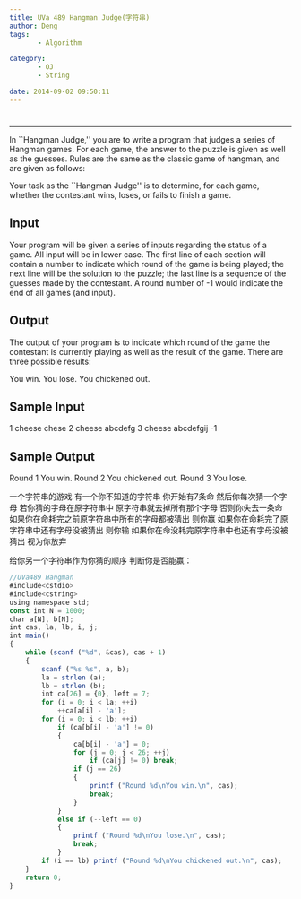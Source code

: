 ```yaml
---
title: UVa 489 Hangman Judge(字符串)
author: Deng
tags: 
       - Algorithm

category: 
       - OJ
       - String

date: 2014-09-02 09:50:11
---
```

#

****

In ``Hangman Judge,'' you are to write a program that judges a series of Hangman games. For each game, the answer to the puzzle is given as well as the guesses. Rules are the same as the classic game of hangman, and are given as follows:

Your task as the ``Hangman Judge'' is to determine, for each game, whether the contestant wins, loses, or fails to finish a game.

## Input

Your program will be given a series of inputs regarding the status of a game. All input will be in lower case. The first line of each section will contain a number to indicate which round of the game is being played; the next line will be the solution to the puzzle; the last line is a sequence of the guesses made by the contestant. A round number of -1 would indicate the end of all games (and input).

## Output

The output of your program is to indicate which round of the game the contestant is currently playing as well as the result of the game. There are three possible results:

You win. You lose. You chickened out.

## Sample Input

1 cheese chese 2 cheese abcdefg 3 cheese abcdefgij -1

## Sample Output

Round 1 You win. Round 2 You chickened out. Round 3 You lose.

一个字符串的游戏 有一个你不知道的字符串 你开始有7条命 然后你每次猜一个字母 若你猜的字母在原字符串中 原字符串就去掉所有那个字母 否则你失去一条命 如果你在命耗完之前原字符串中所有的字母都被猜出 则你赢 如果你在命耗完了原字符串中还有字母没被猜出 则你输 如果你在命没耗完原字符串中也还有字母没被猜出 视为你放弃

给你另一个字符串作为你猜的顺序 判断你是否能赢：

```js 
//UVa489 Hangman
#include<cstdio>
#include<cstring>
using namespace std;
const int N = 1000;
char a[N], b[N];
int cas, la, lb, i, j;
int main()
{
    while (scanf ("%d", &cas), cas + 1)
    {
        scanf ("%s %s", a, b);
        la = strlen (a);
        lb = strlen (b);
        int ca[26] = {0}, left = 7;
        for (i = 0; i < la; ++i)
            ++ca[a[i] - 'a'];
        for (i = 0; i < lb; ++i)
            if (ca[b[i] - 'a'] != 0)
            {
                ca[b[i] - 'a'] = 0;
                for (j = 0; j < 26; ++j)
                    if (ca[j] != 0) break;
                if (j == 26)
                {
                    printf ("Round %d\nYou win.\n", cas);
                    break;
                }
            }
            else if (--left == 0)
            {
                printf ("Round %d\nYou lose.\n", cas);
                break;
            }
        if (i == lb) printf ("Round %d\nYou chickened out.\n", cas);
    }
    return 0;
}
```